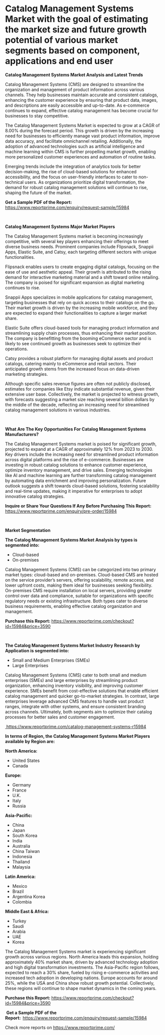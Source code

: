 <p><h1>Catalog Management Systems Market with the goal of estimating the market size and future growth potential of various market segments based on component, applications and end user</h1></p><p><strong>Catalog Management Systems Market Analysis and Latest Trends</strong></p>
<p><p>Catalog Management Systems (CMS) are designed to streamline the organization and management of product information across various channels. They help businesses maintain accurate and consistent catalogs, enhancing the customer experience by ensuring that product data, images, and descriptions are easily accessible and up-to-date. As e-commerce continues to expand, effective catalog management has become crucial for businesses to stay competitive.</p><p>The Catalog Management Systems Market is expected to grow at a CAGR of 8.00% during the forecast period. This growth is driven by the increasing need for businesses to efficiently manage vast product information, improve data accuracy, and facilitate omnichannel retailing. Additionally, the adoption of advanced technologies such as artificial intelligence and machine learning within CMS is further propelling market growth, enabling more personalized customer experiences and automation of routine tasks.</p><p>Emerging trends include the integration of analytics tools for better decision-making, the rise of cloud-based solutions for enhanced accessibility, and the focus on user-friendly interfaces to cater to non-technical users. As organizations prioritize digital transformation, the demand for robust catalog management solutions will continue to rise, shaping the future of the market.</p></p>
<p><strong>Get a Sample PDF of the Report:&nbsp;</strong> <a href="https://www.reportprime.com/enquiry/request-sample/15984?utm_campaign=2987&utm_medium=2&utm_source=Github&utm_content=ia&utm_term=20032025&utm_id=catalog-management-systems">https://www.reportprime.com/enquiry/request-sample/15984</a></p>
<p>&nbsp;</p>
<p><strong>Catalog Management Systems Major Market Players</strong></p>
<p><p>The Catalog Management Systems market is becoming increasingly competitive, with several key players enhancing their offerings to meet diverse business needs. Prominent companies include Flipsnack, Snappii Apps, Elastic Suite, and Catsy, each targeting different sectors with unique functionalities.</p><p>Flipsnack enables users to create engaging digital catalogs, focusing on the ease of use and aesthetic appeal. Their growth is attributed to the rising demand for interactive marketing material and a shift toward online retailing. The company is poised for significant expansion as digital marketing continues to rise.</p><p>Snappii Apps specializes in mobile applications for catalog management, targeting businesses that rely on quick access to their catalogs on the go. Their market growth is driven by the increasing mobile workforce, and they are expected to expand their functionalities to capture a larger market share.</p><p>Elastic Suite offers cloud-based tools for managing product information and streamlining supply chain processes, thus enhancing their market position. The company is benefitting from the booming eCommerce sector and is likely to see continued growth as businesses seek to optimize their operations.</p><p>Catsy provides a robust platform for managing digital assets and product catalogs, catering mainly to eCommerce and retail sectors. Their anticipated growth stems from the increased focus on data-driven marketing strategies.</p><p>Although specific sales revenue figures are often not publicly disclosed, estimates for companies like Etsy indicate substantial revenue, given their extensive user base. Collectively, the market is projected to witness growth, with forecasts suggesting a market size reaching several billion dollars by the middle of the decade, reflecting an increasing need for streamlined catalog management solutions in various industries.</p></p>
<p>&nbsp;</p>
<p><strong>What Are The Key Opportunities For Catalog Management Systems Manufacturers?</strong></p>
<p><p>The Catalog Management Systems market is poised for significant growth, projected to expand at a CAGR of approximately 12% from 2023 to 2030. Key drivers include the increasing need for streamlined product information across digital platforms and the rise of e-commerce. Businesses are investing in robust catalog solutions to enhance customer experience, optimize inventory management, and drive sales. Emerging technologies like AI and machine learning are further transforming catalog management by automating data enrichment and improving personalization. Future outlook suggests a shift towards cloud-based solutions, fostering scalability and real-time updates, making it imperative for enterprises to adopt innovative catalog strategies.</p></p>
<p><strong>Inquire or Share Your Questions If Any Before Purchasing This Report:</strong> <a href="https://www.reportprime.com/enquiry/pre-order/15984?utm_campaign=2987&utm_medium=2&utm_source=Github&utm_content=ia&utm_term=20032025&utm_id=catalog-management-systems">https://www.reportprime.com/enquiry/pre-order/15984</a></p>
<p>&nbsp;</p>
<p><strong>Market Segmentation</strong></p>
<p><strong>The Catalog Management Systems Market Analysis by types is segmented into:</strong></p>
<p><ul><li>Cloud-based</li><li>On-premises</li></ul></p>
<p><p>Catalog Management Systems (CMS) can be categorized into two primary market types: cloud-based and on-premises. Cloud-based CMS are hosted on the service provider’s servers, offering scalability, remote access, and lower upfront costs, making them ideal for businesses seeking flexibility. On-premises CMS require installation on local servers, providing greater control over data and compliance, suitable for organizations with specific regulatory needs or existing infrastructure. Both types cater to diverse business requirements, enabling effective catalog organization and management.</p></p>
<p><strong>Purchase this Report:&nbsp;</strong><a href="https://www.reportprime.com/checkout?id=15984&price=3590&utm_campaign=2987&utm_medium=2&utm_source=Github&utm_content=ia&utm_term=20032025&utm_id=catalog-management-systems">https://www.reportprime.com/checkout?id=15984&price=3590</a></p>
<p>&nbsp;</p>
<p><strong>The Catalog Management Systems Market Industry Research by Application is segmented into:</strong></p>
<p><ul><li>Small and Medium Enterprises (SMEs)</li><li>Large Enterprises</li></ul></p>
<p><p>Catalog Management Systems (CMS) cater to both small and medium enterprises (SMEs) and large enterprises by streamlining product organization, enhancing inventory visibility, and improving customer experience. SMEs benefit from cost-effective solutions that enable efficient catalog management and quicker go-to-market strategies. In contrast, large enterprises leverage advanced CMS features to handle vast product ranges, integrate with other systems, and ensure consistent branding across channels. Ultimately, both segments aim to optimize their catalog processes for better sales and customer engagement.</p></p>
<p><a href="https://www.reportprime.com/catalog-management-systems-r15984?utm_campaign=2987&utm_medium=2&utm_source=Github&utm_content=ia&utm_term=20032025&utm_id=catalog-management-systems">&nbsp;https://www.reportprime.com/catalog-management-systems-r15984</a></p>
<p><strong>In terms of Region, the Catalog Management Systems Market Players available by Region are:</strong></p>
<p>
    <p> <strong> North America: </strong>
        <ul>
            <li>United States</li>
            <li>Canada</li>
        </ul>
        </p> 
    <p> <strong> Europe: </strong>
        <ul>
            <li>Germany</li>
            <li>France</li>
            <li>U.K.</li>
            <li>Italy</li>
            <li>Russia</li>
        </ul>
        </p> 
    <p> <strong> Asia-Pacific: </strong>
        <ul>
            <li>China</li>
            <li>Japan</li>
            <li>South Korea</li>
            <li>India</li>
            <li>Australia</li>
            <li>China Taiwan</li>
            <li>Indonesia</li>
            <li>Thailand</li>
            <li>Malaysia</li>
        </ul>
        </p> 
    <p> <strong> Latin America: </strong>
        <ul>
            <li>Mexico</li>
            <li>Brazil</li>
            <li>Argentina Korea</li>
            <li>Colombia</li>
        </ul>
        </p> 
    <p> <strong> Middle East & Africa: </strong>
        <ul>
            <li>Turkey</li>
            <li>Saudi</li>
            <li>Arabia</li>
            <li>UAE</li>
            <li>Korea</li>
        </ul>
    </p>
    </p>
<p><p>The Catalog Management Systems market is experiencing significant growth across various regions. North America leads this expansion, holding approximately 40% market share, driven by advanced technology adoption and high digital transformation investments. The Asia-Pacific region follows, expected to reach a 30% share, fueled by rising e-commerce activities and increased tech adoption in developing nations. Europe accounts for around 25%, while the USA and China show robust growth potential. Collectively, these regions will continue to shape market dynamics in the coming years.</p></p>
<p><strong>Purchase this Report: </strong><a href="https://www.reportprime.com/checkout?id=15984&price=3590&utm_campaign=2987&utm_medium=2&utm_source=Github&utm_content=ia&utm_term=20032025&utm_id=catalog-management-systems">https://www.reportprime.com/checkout?id=15984&price=3590</a></p>
<p>&nbsp;<strong>Get a Sample PDF of the Report:&nbsp;&nbsp;</strong><a href="https://www.reportprime.com/enquiry/request-sample/15984?utm_campaign=2987&utm_medium=2&utm_source=Github&utm_content=ia&utm_term=20032025&utm_id=catalog-management-systems">https://www.reportprime.com/enquiry/request-sample/15984</a></p>
<p><strong></strong></p>
<p>Check more reports on <a href="https://www.reportprime.com/?utm_campaign=2987&utm_medium=2&utm_source=Github&utm_content=ia&utm_term=20032025&utm_id=catalog-management-systems">https://www.reportprime.com/</a></p>